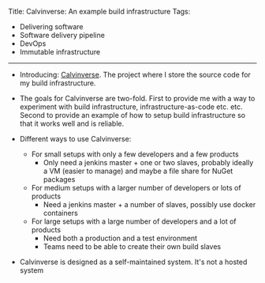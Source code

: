 Title: Calvinverse: An example build infrastructure
Tags:
  - Delivering software
  - Software delivery pipeline
  - DevOps
  - Immutable infrastructure
---

- Introducing: [Calvinverse](https://github.com/Calvinverse). The project where I store the source code for my build infrastructure.
- The goals for Calvinverse are two-fold. First to provide me with a way to experiment with build infrastructure, infrastructure-as-code etc. etc. Second to provide an example of how to setup build infrastructure so that it works well and is reliable.

- Different ways to use Calvinverse:
    - For small setups with only a few developers and a few products
        - Only need a jenkins master + one or two slaves, probably ideally a VM (easier to manage) and maybe
          a file share for NuGet packages
    - For medium setups with a larger number of developers or lots of products
        - Need a jenkins master + a number of slaves, possibly use docker containers
    - For large setups with a large number of developers and a lot of products
        - Need both a production and a test environment
        - Teams need to be able to create their own build slaves

- Calvinverse is designed as a self-maintained system. It's not a hosted system
